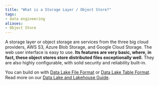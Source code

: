 ```yaml
---
title: "What is a Storage Layer / Object Store?"
tags:
- data engineering
aliases:
- Object Store
---
```

A storage layer or object storage are services from the three big cloud providers, AWS S3, Azure Blob Storage, and Google Cloud Storage. The web user interface is easy to use. **Its features are very basic, where, in fact, these object stores store distributed files exceptionally well.** They are also highly configurable, with solid security and reliability built-in.

You can build on with  [Data Lake File Format](term/data%20lake%20file%20format.md) or [Data Lake Table Format](term/data%20lake%20table%20format.md). Read more on our [Data Lake and Lakehouse Guide](https://airbyte.com/blog/data-lake-lakehouse-guide-powered-by-table-formats-delta-lake-iceberg-hudi).